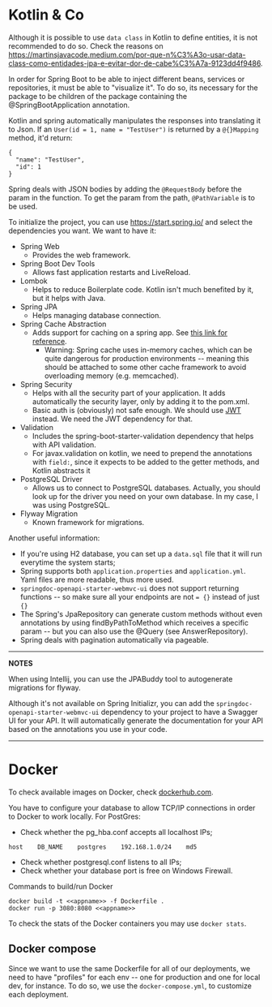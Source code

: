 # Kotlin & Co

Although it is possible to use ```data class``` in Kotlin to define entities, it is not recommended to do so. Check the reasons on https://martinsjavacode.medium.com/por-que-n%C3%A3o-usar-data-class-como-entidades-jpa-e-evitar-dor-de-cabe%C3%A7a-9123dd4f9486.

In order for Spring Boot to be able to inject different beans, services or repositories, it must be able to "visualize it". To do so, its necessary for the package to be children of the package containing the @SpringBootApplication annotation.

Kotlin and spring automatically manipulates the responses into translating it to Json. If an ```User(id = 1, name = "TestUser")``` is returned by a ```@{}Mapping``` method, it'd return:
```
{
  "name": "TestUser",
  "id": 1
}
```

Spring deals with JSON bodies by adding the ```@RequestBody``` before the param in the function. To get the param from the path, ```@PathVariable``` is to be used.

To initialize the project, you can use https://start.spring.io/ and select the dependencies you want. We want to have it:

- Spring Web
  - Provides the web framework.
- Spring Boot Dev Tools
  - Allows fast application restarts and LiveReload.
- Lombok
  - Helps to reduce Boilerplate code. Kotlin isn't much benefited by it, but it helps with Java.
- Spring JPA
  - Helps managing database connection.
- Spring Cache Abstraction
  - Adds support for caching on a spring app. See [this link for reference](https://www.baeldung.com/spring-cache-tutorial).
    - Warning: Spring cache uses in-memory caches, which can be quite dangerous for production environments -- meaning this should be attached to some other cache framework to avoid overloading memory (e.g. memcached). 
- Spring Security
  - Helps with all the security part of your application. It adds automatically the security layer, only by adding it to the pom.xml.
  - Basic auth is (obviously) not safe enough. We should use [JWT](https://jwt.io) instead. We need the JWT dependency for that.
- Validation
  - Includes the spring-boot-starter-validation dependency that helps with API validation.
  - For javax.validation on kotlin, we need to prepend the annotations with ```field:```, since it expects to be added to the getter methods, and Kotlin abstracts it
- PostgreSQL Driver
  - Allows us to connect to PostgreSQL databases. Actually, you should look up for the driver you need on your own database. In my case, I was using PostgreSQL.
- Flyway Migration
  - Known framework for migrations.

Another useful information:
- If you're using H2 database, you can set up a ```data.sql``` file that it will run everytime the system starts;
- Spring supports both ```application.properties``` and ```application.yml```. Yaml files are more readable, thus more used.
- ```springdoc-openapi-starter-webmvc-ui``` does not support returning functions -- so make sure all your endpoints are not ```= {}``` instead of just ```{}```
- The Spring's JpaRepository can generate custom methods without even annotations by using findByPathToMethod which receives a specific param -- but you can also use the @Query (see AnswerRepository).
- Spring deals with pagination automatically via pageable.

---
**NOTES**

When using Intellij, you can use the JPABuddy tool to autogenerate migrations for flyway.

Although it's not available on Spring Initializr, you can add the ```springdoc-openapi-starter-webmvc-ui``` dependency to your project to have a Swagger UI for your API. It will automatically generate the documentation for your API based on the annotations you use in your code.

---

# Docker

To check available images on Docker, check [dockerhub.com](https://dockerhub.com).

You have to configure your database to allow TCP/IP connections in order to Docker to work locally. For PostGres:
- Check whether the pg_hba.conf accepts all localhost IPs;

````
host    DB_NAME    postgres    192.168.1.0/24    md5
````
- Check whether postgresql.conf listens to all IPs;
- Check whether your database port is free on Windows Firewall.

Commands to build/run Docker
````
docker build -t <<appname>> -f Dockerfile .
docker run -p 3080:8080 <<appname>>
````

To check the stats of the Docker containers you may use `docker stats`. 

## Docker compose

Since we want to use the same Dockerfile for all of our deployments, we need to have "profiles" for each env -- one for production and one for local dev, for instance. To do so, we use the `docker-compose.yml`, to customize each deployment.